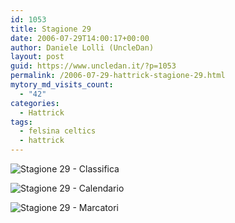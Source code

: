 ```yaml
---
id: 1053
title: Stagione 29
date: 2006-07-29T14:00:17+00:00
author: Daniele Lolli (UncleDan)
layout: post
guid: https://www.uncledan.it/?p=1053
permalink: /2006-07-29-hattrick-stagione-29.html
mytory_md_visits_count:
  - "42"
categories:
  - Hattrick
tags:
  - felsina celtics
  - hattrick
---
```

![Stagione 29 - Classifica](https://www.uncledan.it/wp-content/uploads/2007/10/29-1-classifica.png)

![Stagione 29 - Calendario](https://www.uncledan.it/wp-content/uploads/2007/10/29-2-calendario.png)

![Stagione 29 - Marcatori](https://www.uncledan.it/wp-content/uploads/2007/10/29-3-marcatori.png)